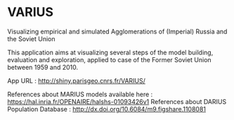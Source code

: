# VARIUS
Visualizing empirical and simulated Agglomerations of (Imperial) Russia and the Soviet Union


This application aims at visualizing several steps of the model building, evaluation and exploration, applied to case of the Former Soviet Union between 1959 and 2010.

App URL : http://shiny.parisgeo.cnrs.fr/VARIUS/

References about MARIUS models available here : https://hal.inria.fr/OPENAIRE/halshs-01093426v1
References about DARIUS Population Database : http://dx.doi.org/10.6084/m9.figshare.1108081